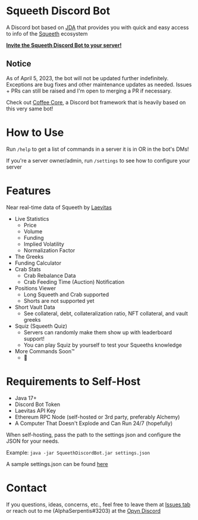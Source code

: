 # Squeeth Discord Bot
A Discord bot based on [JDA](https://github.com/DV8FromTheWorld/JDA) that provides you with quick and easy access to info of the [Squeeth](https://squeeth.com) ecosystem

[**Invite the Squeeth Discord Bot to your server!**](https://discord.com/oauth2/authorize?client_id=966062130472304681&permissions=0&scope=applications.commands%20bot)

## Notice
As of April 5, 2023, the bot will not be updated further indefinitely. Exceptions are bug fixes and other maintenance updates as needed. Issues + PRs can still be raised and I'm open to merging a PR if necessary.

Check out [Coffee Core](https://github.com/AlphaSerpentis/CoffeeCore), a Discord bot framework that is heavily based on this very same bot!

# How to Use

Run `/help` to get a list of commands in a server it is in OR in the bot's DMs!

If you're a server owner/admin, run `/settings` to see how to configure your server

# Features
Near real-time data of Squeeth by [Laevitas](https://app.laevitas.ch/dashboard/squeeth)
- Live Statistics
  - Price
  - Volume
  - Funding
  - Implied Volatility
  - Normalization Factor
- The Greeks
- Funding Calculator
- Crab Stats
  - Crab Rebalance Data
  - Crab Feeding Time (Auction) Notification
- Positions Viewer
  - Long Squeeth and Crab supported
  - Shorts are not supported yet
- Short Vault Data
  - See collateral, debt, collateralization ratio, NFT collateral, and vault greeks
- Squiz (Squeeth Quiz)
  - Servers can randomly make them show up with leaderboard support!
  - You can play Squiz by yourself to test your Squeeths knowledge
- More Commands Soon:tm:
  - :eyes:

# Requirements to Self-Host

- Java 17+
- Discord Bot Token
- Laevitas API Key
- Ethereum RPC Node (self-hosted or 3rd party, preferably Alchemy)
- A Computer That Doesn't Explode and Can Run 24/7 (hopefully)

When self-hosting, pass the path to the settings json and configure the JSON for your needs.

Example: `java -jar SqueethDiscordBot.jar settings.json`

A sample settings.json can be found [here](./storage/settings_EXAMPLE.json)

# Contact

If you questions, ideas, concerns, etc., feel free to leave them at [Issues tab](https://github.com/AlphaSerpentis/SqueethDiscordBot/issues) or reach out to me (AlphaSerpentis#3203) at the [Opyn Discord](https://discord.gg/opyn) 
